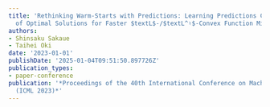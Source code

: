 ```yaml
---
title: 'Rethinking Warm-Starts with Predictions: Learning Predictions Close to Sets
  of Optimal Solutions for Faster $textL$-/$textL^♮$-Convex Function Minimization'
authors:
- Shinsaku Sakaue
- Taihei Oki
date: '2023-01-01'
publishDate: '2025-01-04T09:51:50.897726Z'
publication_types:
- paper-conference
publication: '*Proceedings of the 40th International Conference on Machine Learning
  (ICML 2023)*'
---
```

